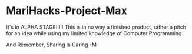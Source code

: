 # MariHacks-Project-Max
It's in ALPHA STAGE!!!!!
This is in no way a finished product, rather a pitch for an idea while using my limited knowledge of Computer Programming

And Remember, Sharing is Caring
-M
